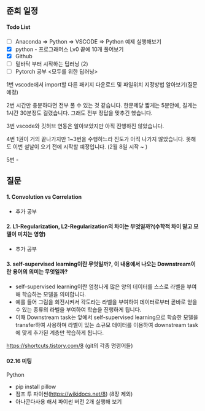## 준희 일정

#### Todo List
- [ ] Anaconda => Python => VSCODE => Python 예제 실행해보기
- [X] python - 프로그래머스 Lv0 끝에 10개 풀어보기
- [X] Github
- [ ] 밑바닥 부터 시작하는 딥러닝 (2)
- [ ] Pytorch 공부 <모두를 위한 딥러닝>

1번 vscode에서 import할 다른 패키지 다운로드 및 파일위치 지정방법 알아보기(질문 예정)

2번 시간만 충분하다면 전부 풀 수 있는 것 같습니다. 한문제당 짧게는 5분안에, 길게는 1시간 30분정도 걸렸습니다. 그래도 전부 정답을 맞추긴 했습니다.

3번 vscode와 깃허브 연동은 알아보았지만 아직 진행하진 않았습니다.

4번 1권이 거의 끝나가지만 1~3번을 수행하느라 진도가 아직 나가지 않았습니다. 못해도 이번 설날이 오기 전에 시작할 예정입니다. (2월 8일 시작 ~ )

5번 -


## 질문
#### 1. Convolution vs Correlation
- 추가 공부

#### 2. L1-Regularization, L2-Regularization의 차이는 무엇일까?(수학적 차이 말고 모델이 미치는 영향)
- 추가 공부

#### 3. self-supervised learning이란 무엇일까?, 이 내용에서 나오는 Downstream이란 용어의 의미는 무엇일까?
- self-supervised learning이란 엄청나게 많은 양의 데이터를 스스로 라벨을 부여해 학습하는 모델을 의미합니다.
- 예를 들어 그림을 회전시켜서 각도라는 라벨을 부여하여 데이터로부터 곧바로 얻을 수 있는 종류의 라벨을 부여하여 학습을 진행하게 됩니다.
- 이때 Downstream task는 앞에서 self-supervised learning으로 학습한 모델을 transfer하여 사용하며 라벨이 있는 소규모 데이터를 이용하여 downstream task에 맞게 추가된 계층만 학습하게 됩니다.


https://shortcuts.tistory.com/8              (git의 각종 명령어들)








#### 02.16 미팅
Python
- pip install pillow 
- 점프 투 파이썬(https://wikidocs.net/8) (8장 제외)
- 아나콘다사용 해서 파이썬 버전 2개 실행해 보기